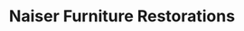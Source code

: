 ---
title: "Naiser Furniture Restorations"
url: /dayton/naiser-furniture-restorations/
shop: craft
---